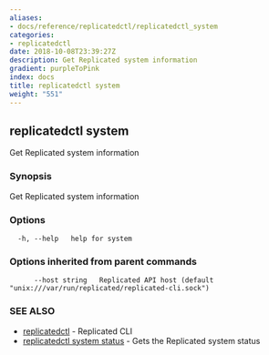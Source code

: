 ```yaml
---
aliases:
- docs/reference/replicatedctl/replicatedctl_system
categories:
- replicatedctl
date: 2018-10-08T23:39:27Z
description: Get Replicated system information
gradient: purpleToPink
index: docs
title: replicatedctl system
weight: "551"
---
```


## replicatedctl system

Get Replicated system information

### Synopsis

Get Replicated system information

### Options

```
  -h, --help   help for system
```

### Options inherited from parent commands

```
      --host string   Replicated API host (default "unix:///var/run/replicated/replicated-cli.sock")
```

### SEE ALSO

* [replicatedctl](/api/replicatedctl/)	 - Replicated CLI
* [replicatedctl system status](/api/replicatedctl/replicatedctl_system_status/)	 - Gets the Replicated system status

